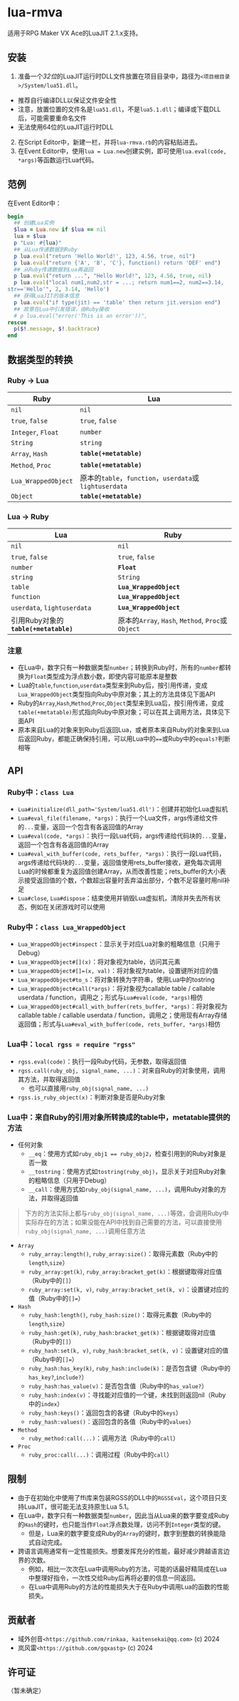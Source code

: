 # lua-rmva

适用于RPG Maker VX Ace的LuaJIT 2.1.x支持。

## 安装

1. 准备一个*32位*的LuaJIT运行时DLL文件放置在项目目录中，路径为`<项目根目录>/System/lua51.dll`。
  - 推荐自行编译DLL以保证文件安全性
  - 注意，放置位置的文件名是`lua51.dll`，不是`lua5.1.dll`；编译或下载DLL后，可能需要重命名文件
  - 无法使用64位的LuaJIT运行时DLL
2. 在Script Editor中，新建一栏，并将`lua-rmva.rb`的内容粘贴进去。
3. 在Event Editor中，使用`lua = Lua.new`创建实例，即可使用`lua.eval(code, *args)`等函数运行Lua代码。

## 范例

在Event Editor中：
```ruby
begin
  ## 创建Lua实例
  $lua = Lua.new if $lua == nil
  lua = $lua
  p "Lua: #{lua}"
  ## 从Lua传递数据到Ruby
  p lua.eval("return 'Hello World!', 123, 4.56, true, nil")
  p lua.eval("return {'A', 'B', 'C'}, function() return 'DEF' end")
  ## 从Ruby传递数据到Lua再返回
  p lua.eval("return ...", "Hello World!", 123, 4.56, true, nil)
  p lua.eval("local num1,num2,str = ...; return num1==2, num2==3.14, 
str=='Hello'", 2, 3.14, 'Hello')
  ## 获得LuaJIT的版本信息
  p lua.eval("if type(jit) == 'table' then return jit.version end")
  ## 故意在Lua中引发错误，由Ruby接收
  # p lua.eval("error('This is an error'))",
rescue
  p($!.message, $!.backtrace)
end
```

## 数据类型的转换

### Ruby -> Lua

Ruby | Lua
--- | ---
`nil` | `nil`
`true`, `false` | `true`, `false`
`Integer`, `Float` | `number`
`String` | `string`
`Array`, `Hash` | **`table(+metatable)`**
`Method`, `Proc` | **`table(+metatable)`**
`Lua_WrappedObject` | 原本的`table`，`function`，`userdata`或`lightuserdata`
`Object` | **`table(+metatable)`**

### Lua -> Ruby

Lua | Ruby
--- | ---
`nil` | `nil`
`true`, `false` | `true`, `false`
`number` | **`Float`**
`string` | `String`
`table` | **`Lua_WrappedObject`**
`function` | **`Lua_WrappedObject`**
`userdata`, `lightuserdata` | **`Lua_WrappedObject`**
引用Ruby对象的 **`table(+metatable)`** | 原本的`Array`, `Hash`, `Method`, `Proc`或`Object`

### 注意

- 在Lua中，数字只有一种数据类型`number`；转换到Ruby时，所有的`number`都转换为`Float`类型成为浮点数小数，即使内容可能原本是整数
- Lua的`table`,`function`,`userdata`类型来到Ruby后，按引用传递，变成`Lua_WrappedObject`类型指向Ruby中原对象；其上的方法具体见下面API
- Ruby的`Array`,`Hash`,`Method`,`Proc`,`Object`类型来到Lua后，按引用传递，变成`table(+metatable)`形式指向Ruby中原对象；可以在其上调用方法，具体见下面API
- 原本来自Lua的对象来到Ruby后返回Lua，或者原本来自Ruby的对象来到Lua后返回Ruby，都能正确保持引用，可以用Lua中的`==`或Ruby中的`equals?`判断相等

## API

### Ruby中：`class Lua`

- `Lua#initialize(dll_path='System/lua51.dll')`：创建并初始化Lua虚拟机
- `Lua#eval_file(filename, *args)`：执行一个Lua文件，args传递给文件的`...`变量，返回一个包含有各返回值的Array
- `Lua#eval(code, *args)`：执行一段Lua代码，args传递给代码块的`...`变量，返回一个包含有各返回值的Array
- `Lua#eval_with_buffer(code, rets_buffer, *args)`：执行一段Lua代码，args传递给代码块的`...`变量，返回值使用rets_buffer接收，避免每次调用Lua的时候都重复为返回值创建Array，从而改善性能；rets_buffer的大小表示接受返回值的个数，个数超出容量时丢弃溢出部分，个数不足容量时用nil补足
- `Lua#close`, `Lua#dispose`：结束使用并销毁Lua虚拟机，清除并失去所有状态，例如在关闭游戏时可以使用

### Ruby中：`class Lua_WrappedObject`

- `Lua_WrappedObject#inspect`：显示关于对应Lua对象的粗略信息（只用于Debug）
- `Lua_WrappedObject#[](x)`：将对象视为table，访问其元素
- `Lua_WrappedObject#[]=(x, val)`：将对象视为table，设置键所对应的值
- `Lua_WrappedObject#to_s`：将对象转换为字符串，使用Lua中的tostring
- `Lua_WrappedObject#call(*args)`：将对象视为callable table / callable userdata / function，调用之；形式与`Lua#eval(code, *args)`相仿
- `Lua_WrappedObject#call_with_buffer(rets_buffer, *args)`：将对象视为callable table / callable userdata / function，调用之；使用现有Array存储返回值；形式与`Lua#eval_with_buffer(code, rets_buffer, *args)`相仿

### Lua中：`local rgss = require "rgss"`

- `rgss.eval(code)`：执行一段Ruby代码，无参数，取得返回值
- `rgss.call(ruby_obj, signal_name, ...)`：对来自Ruby的对象使用，调用其方法，并取得返回值
  - 也可以直接用`ruby_obj(signal_name, ...)` 
- `rgss.is_ruby_object(x)`：判断对象是否是Ruby对象

### Lua中：来自Ruby的引用对象所转换成的table中，metatable提供的方法

- 任何对象
  - `__eq`：使用方式如`ruby_obj1 == ruby_obj2`，检查引用到的Ruby对象是否一致
  - `__tostring`：使用方式如`tostring(ruby_obj)`，显示关于对应Ruby对象的粗略信息（只用于Debug）
  - `__call`：使用方式如`ruby_obj(signal_name, ...)`，调用Ruby对象的方法，并取得返回值

> 下方的方法实际上都与`ruby_obj(signal_name, ...)`等效，会调用Ruby中实际存在的方法；如果没能在API中找到自己需要的方法，可以直接使用`ruby_obj(signal_name, ...)`调用任意方法

- `Array`
  - `ruby_array:length()`, `ruby_array:size()`：取得元素数（Ruby中的`length`,`size`）
  - `ruby_array:get(k)`, `ruby_array:bracket_get(k)`：根据键取得对应值（Ruby中的`[]`）
  - `ruby_array:set(k, v)`, `ruby_array:bracket_set(k, v)`：设置键对应的值（Ruby中的`[]=`）
- `Hash`
  - `ruby_hash:length()`, `ruby_hash:size()`：取得元素数（Ruby中的`length`,`size`）
  - `ruby_hash:get(k)`, `ruby_hash:bracket_get(k)`：根据键取得对应值（Ruby中的`[]`）
  - `ruby_hash:set(k, v)`, `ruby_hash:bracket_set(k, v)`：设置键对应的值（Ruby中的`[]=`）
  - `ruby_hash:has_key(k)`, `ruby_hash:include(k)`：是否包含键（Ruby中的`has_key?`,`include?`）
  - `ruby_hash:has_value(v)`：是否包含值（Ruby中的`has_value?`）
  - `ruby_hash:index(v)`：寻找能对应值的一个键，未找到则返回nil（Ruby中的`index`）
  - `ruby_hash:keys()`：返回包含的各键（Ruby中的`keys`）
  - `ruby_hash:values()`：返回包含的各值（Ruby中的`values`）
- `Method`
  - `ruby_method:call(...)`：调用方法（Ruby中的`call`）
- `Proc`
  - `ruby_proc:call(...)`：调用过程（Ruby中的`call`）

## 限制

- 由于在初始化中使用了ffi库来包装RGSS的DLL中的`RGSSEval`，这个项目只支持LuaJIT，很可能无法支持原生Lua 5.1。
- 在Lua中，数字只有一种数据类型`number`，因此当从Lua来的数字要变成Ruby的`Hash`的键时，也只能当作`Float`浮点数处理，访问不到`Integer`类型的键。
  - 但是，Lua来的数字要变成Ruby的`Array`的键时，数字到整数的转换能隐式自动完成。
- 跨语言调用通常有一定性能损失。想要发挥充分的性能，最好减少跨越语言边界的次数。
  - 例如，相比一次次在Lua中调用Ruby的方法，可能的话最好精简成在Lua中整理好指令，一次性交给Ruby后再将必要的信息一同返回。
  - 在Lua中调用Ruby的方法的性能损失大于在Ruby中调用Lua的函数的性能损失。

## 贡献者

- 域外创音`<https://github.com/rinkaa, kaitensekai@qq.com>` (c) 2024
- 岚风雷`<https://github.com/gqxastg>` (c) 2024

## 许可证

（暂未确定）

